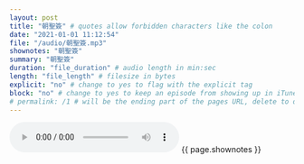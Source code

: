 ```yaml
---
layout: post
title: "朝聖簽" # quotes allow forbidden characters like the colon
date: "2021-01-01 11:12:54"
file: "/audio/朝聖簽.mp3"
shownotes: "朝聖簽"
summary: "朝聖簽"
duration: "file_duration" # audio length in min:sec
length: "file_length" # filesize in bytes
explicit: "no" # change to yes to flag with the explicit tag
block: "no" # change to yes to keep an episode from showing up in iTunes
# permalink: /1 # will be the ending part of the pages URL, delete to default to the title
---
```


<audio controls>
<source src="{{site.url}}{{site.baseurl}}{{ page.file }}" type="audio/x-mp3">
Your browser does not support the audio element.
</audio>
{{ page.shownotes }}
